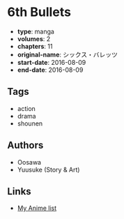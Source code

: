 # 6th Bullets

-   **type**: manga
-   **volumes**: 2
-   **chapters**: 11
-   **original-name**: シックス・バレッツ
-   **start-date**: 2016-08-09
-   **end-date**: 2016-08-09

## Tags

-   action
-   drama
-   shounen

## Authors

-   Oosawa
-   Yuusuke (Story & Art)

## Links

-   [My Anime list](https://myanimelist.net/manga/104726/6th_Bullets)
